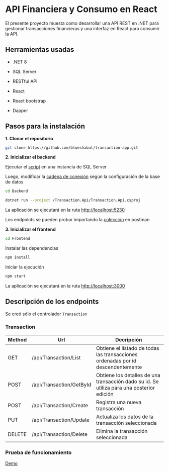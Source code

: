 #  API Financiera y Consumo en React 

El presente proyecto muesta como desarrollar una API REST en .NET para gestionar transacciones financieras y una interfaz en React para consumir la API.

## Herramientas usadas

  + .NET 8

  + SQL Server

  + RESTful API

  + React
  
  + React bootstrap

  + Dapper

## Pasos para la instalación

**1. Clonar el repositorio**

```bash
git clone https://github.com/blueshabat/transaction-app.git
```

**2. Inicializar el backend**

Ejecutar el [script](https://github.com/blueshabat/transaction-app/blob/main/Docs/Script.sql) en una instancia de SQL Server

Luego, modificar la [cadena de conexión](https://github.com/blueshabat/transaction-app/blob/main/Backend/Transaction.Api/appsettings.json) según la configuración de la base de datos

```bash
cd Backend
```

```bash
dotnet run --project /Transaction.Api/Transaction.Api.csproj
```
La aplicación se ejecutará en la ruta <http://localhost:5230>

Los endpoints se pueden probar importando la [colección](https://github.com/blueshabat/transaction-app/blob/main/Docs/BancoSol.postman_collection.json) en postman

**3. Inicializar el frontend**

```bash
cd Frontend
```

Instalar las dependencias

```bash
npm install
```

Iniciar la ejecución

```bash
npm start
```

La aplicación se ejecutará en la ruta <http://localhost:3000>

## Descripción de los endpoints

Se creó sólo el controlador `Transaction`

### Transaction

| Method | Url | Decripción | 
| ------ | --- | ----------- | 
| GET    | /api/Transaction/List | Obtiene el listado de todas las transacciones ordenadas por id descendentemente | 
| POST   | /api/Transaction/GetById | Obtiene los detalles de una transacción dado su id. Se utiliza para una posterior edición | 
| POST   | /api/Transaction/Create | Registra una nueva transacción | 
| PUT    | /api/Transaction/Update | Actualiza los datos de la transacción seleccionada | 
| DELETE | /api/Transaction/Delete | Elimina la transacción seleccionada |


### Prueba de funcionamiento

[Demo](https://github.com/blueshabat/transaction-app/blob/main/Docs/Demo.mp4)
